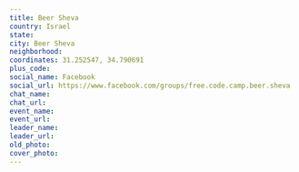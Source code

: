 ```yaml
---
title: Beer Sheva
country: Israel
state: 
city: Beer Sheva
neighborhood: 
coordinates: 31.252547, 34.790691
plus_code:
social_name: Facebook
social_url: https://www.facebook.com/groups/free.code.camp.beer.sheva
chat_name:
chat_url:
event_name:
event_url:
leader_name:
leader_url:
old_photo: 
cover_photo:
---
```

